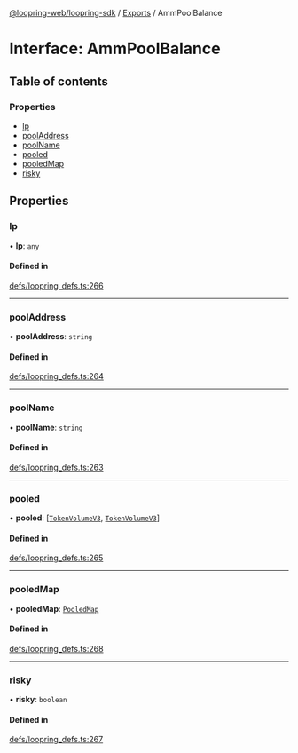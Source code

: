 [@loopring-web/loopring-sdk](../README.md) / [Exports](../modules.md) / AmmPoolBalance

# Interface: AmmPoolBalance

## Table of contents

### Properties

- [lp](AmmPoolBalance.md#lp)
- [poolAddress](AmmPoolBalance.md#pooladdress)
- [poolName](AmmPoolBalance.md#poolname)
- [pooled](AmmPoolBalance.md#pooled)
- [pooledMap](AmmPoolBalance.md#pooledmap)
- [risky](AmmPoolBalance.md#risky)

## Properties

### lp

• **lp**: `any`

#### Defined in

[defs/loopring_defs.ts:266](https://github.com/Loopring/loopring_sdk/blob/acbd5a2/src/defs/loopring_defs.ts#L266)

___

### poolAddress

• **poolAddress**: `string`

#### Defined in

[defs/loopring_defs.ts:264](https://github.com/Loopring/loopring_sdk/blob/acbd5a2/src/defs/loopring_defs.ts#L264)

___

### poolName

• **poolName**: `string`

#### Defined in

[defs/loopring_defs.ts:263](https://github.com/Loopring/loopring_sdk/blob/acbd5a2/src/defs/loopring_defs.ts#L263)

___

### pooled

• **pooled**: [[`TokenVolumeV3`](TokenVolumeV3.md), [`TokenVolumeV3`](TokenVolumeV3.md)]

#### Defined in

[defs/loopring_defs.ts:265](https://github.com/Loopring/loopring_sdk/blob/acbd5a2/src/defs/loopring_defs.ts#L265)

___

### pooledMap

• **pooledMap**: [`PooledMap`](PooledMap.md)

#### Defined in

[defs/loopring_defs.ts:268](https://github.com/Loopring/loopring_sdk/blob/acbd5a2/src/defs/loopring_defs.ts#L268)

___

### risky

• **risky**: `boolean`

#### Defined in

[defs/loopring_defs.ts:267](https://github.com/Loopring/loopring_sdk/blob/acbd5a2/src/defs/loopring_defs.ts#L267)
